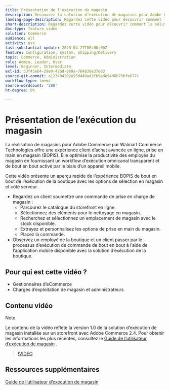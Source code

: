```yaml
---
title: Présentation de l’exécution du magasin
description: Découvrez la solution d’exécution de magasins pour Adobe Commerce par Walmart Commerce Technologies, une solution d’exécution de omnicanaux avancée qui offre une expérience complète d’achat en ligne, prise en charge en magasin (BOPIS).
landing-page-description: Regardez cette vidéo pour découvrir comment la solution d’exécution des magasins offre aux clients la commodité d’un nettoyage en magasin et à l’aide d’un curbside et permet aux employés de stocker des workflows d’exécution plus efficaces et prêts pour les appareils mobiles afin de sélectionner, préparer et transmettre des commandes de prise en main de magasin aux clients.
short-description: Regardez cette vidéo pour découvrir comment la solution d’exécution des magasins offre aux clients la commodité d’un nettoyage en magasin et à l’aide d’un curbside et permet aux employés de stocker des workflows d’exécution plus efficaces et prêts pour les appareils mobiles afin de sélectionner, préparer et transmettre des commandes de prise en main de magasin aux clients.
doc-type: feature video
solution: Commerce
audience: all
activity: use
last-substantial-update: 2023-04-27T00:00:00Z
feature: Configuration, System, Shipping/Delivery
topic: Commerce, Administration
role: Admin, Leader, User
level: Beginner, Intermediate
exl-id: 53f45eb4-29e0-426d-8e9a-784838e37e03
source-git-commit: a123404202e95d449ad2fb9ede94d8b75bfe677c
workflow-type: tm+mt
source-wordcount: '280'
ht-degree: 0%

---
```


# Présentation de l’exécution du magasin

La réalisation de magasins pour Adobe Commerce par Walmart Commerce Technologies offre une expérience client d’achat avancée en ligne, prise en main en magasin (BOPIS). Elle optimise la productivité des employés du magasin en fournissant un workflow d’exécution omnicanal transparent et de bout en bout activé par le biais d’un appareil mobile.

Cette vidéo présente un aperçu rapide de l’expérience BOPIS de bout en bout de l’exécution de la boutique avec les options de sélection en magasin et côté serveur.

- Regardez un client soumettre une commande de prise en charge de magasin :
   - Parcourez le catalogue du storefront en ligne.
   - Sélectionnez des éléments pour le nettoyage en magasin.
   - Recherchez et sélectionnez un emplacement de magasin avec le stock disponible.
   - Extrayez et personnalisez les options de prise en main du magasin.
   - Placez la commande.
- Observez un employé de la boutique et un client passer par le processus d’exécution de commande de bout en bout à l’aide de l’application mobile disponible avec la solution d’exécution de la boutique.

## Pour qui est cette vidéo ?

- Gestionnaires d’eCommerce
- Chargés d’exploitation de magasin et administrateurs

## Contenu vidéo

>[!NOTE]
>
>Le contenu de la vidéo reflète la version 1.0 de la solution d’exécution de magasin installée sur un storefront avec Adobe Commerce 2.4. Pour obtenir les informations les plus récentes, consultez le [Guide de l’utilisateur d’exécution de magasin](https://experienceleague.adobe.com/docs/commerce-merchant-services/store-fulfillment/introduction.html?lang=fr) .

>[!VIDEO](https://video.tv.adobe.com/v/3447537?quality=12&learn=on&captions=fre_fr)

## Ressources supplémentaires

[ Guide de l’utilisateur d’exécution de magasin ](https://experienceleague.adobe.com/docs/commerce-merchant-services/store-fulfillment/introduction.html?lang=fr)
